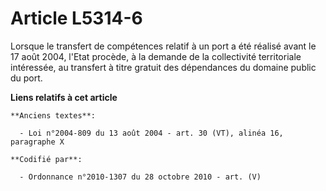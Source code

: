 # Article L5314-6

Lorsque le transfert de compétences relatif à un port a été réalisé avant le 17 août 2004, l'Etat procède, à la demande de la
collectivité territoriale intéressée, au transfert à titre gratuit des dépendances du domaine public du port.

**Liens relatifs à cet article**

	**Anciens textes**:

	  - Loi n°2004-809 du 13 août 2004 - art. 30 (VT), alinéa 16, paragraphe X

	**Codifié par**:

	  - Ordonnance n°2010-1307 du 28 octobre 2010 - art. (V)
